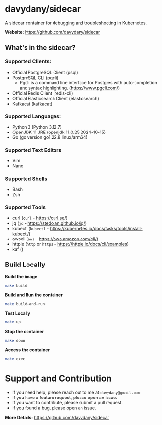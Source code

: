 # davydany/sidecar

A sidecar container for debugging and troubleshooting in Kubernetes.

**Website:** https://github.com/davydany/sidecar

## What's in the sidecar?
### Supported Clients:
* Official PostgreSQL Client (psql)
* PostgreSQL CLI (pgcli)
  - Pgcli is a command line interface for Postgres with auto-completion and syntax highlighting. (https://www.pgcli.com/)
* Official Redis Client (redis-cli)
* Official Elasticsearch Client (elasticsearch)
* Kafkacat (kafkacat)

### Supported Languages:
* Python 3 (Python 3.12.7)
* OpenJDK 11 JRE (openjdk 11.0.25 2024-10-15)
* Go (go version go1.22.8 linux/arm64)

### Supported Text Editors
* Vim
* Nano

### Supported Shells
* Bash
* Zsh

### Supported Tools
* curl (`curl` - https://curl.se/)
* jq (`jq` - https://stedolan.github.io/jq/)
* kubectl (`kubectl` - https://kubernetes.io/docs/tasks/tools/install-kubectl/)
* awscli (`aws` - https://aws.amazon.com/cli/)
* httpie (`http` or `https` - https://httpie.io/docs/cli/examples)
* kaf ()

## Build Locally

**Build the image**

```bash
make build
```

**Build and Run the container**

```bash
make build-and-run
```

**Test Locally**

```bash
make up
```

**Stop the container**

```bash
make down
```

**Access the container**

```bash
make exec
```

# Support and Contribution

* If you need help, please reach out to me at `davydany@gmail.com`
* If you have a feature request, please open an issue.
* If you want to contribute, please submit a pull request.
* If you found a bug, please open an issue.

**More Details:** https://github.com/davydany/sidecar
